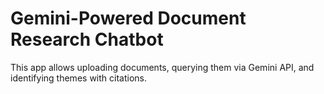 # Gemini-Powered Document Research Chatbot

This app allows uploading documents, querying them via Gemini API, and identifying themes with citations.